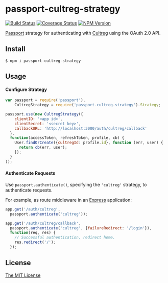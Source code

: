 # passport-cultreg-strategy

[![Build Status](https://api.travis-ci.org/dvpnt/passport-cultreg-strategy.svg)](https://travis-ci.org/dvpnt/passport-cultreg-strategy)
[![Coverage Status](https://coveralls.io/repos/github/dvpnt/passport-cultreg-strategy/badge.svg?branch=master)](https://coveralls.io/github/dvpnt/passport-cultreg-strategy?branch=master)
[![NPM Version](https://img.shields.io/npm/v/passport-cultreg-strategy.svg)](https://www.npmjs.com/package/passport-cultreg-strategy)

[Passport](http://passportjs.org/) strategy for authenticating with [Cultreg](https://cultreg.ru)
using the OAuth 2.0 API.

## Install
    $ npm i passport-cultreg-strategy

## Usage

#### Configure Strategy

```js
var passport = require('passport'),
    CultregStrategy = require('passport-cultreg-strategy').Strategy;

passport.use(new CultregStrategy({
    clientID: '<app id>',
    clientSecret: '<secret key>',
    callbackURL: 'http://localhost:3000/auth/cultreg/callback'
  },
  function(accessToken, refreshToken, profile, cb) {
    User.findOrCreate({cultregId: profile.id}, function (err, user) {
      return cb(err, user);
    });
  }
));
```

#### Authenticate Requests

Use `passport.authenticate()`, specifying the `'cultreg'` strategy, to
authenticate requests.

For example, as route middleware in an [Express](http://expressjs.com/)
application:

```js
app.get('/auth/cultreg',
  passport.authenticate('cultreg'));

app.get('/auth/cultreg/callback',
  passport.authenticate('cultreg', {failureRedirect: '/login'}),
  function(req, res) {
    // Successful authentication, redirect home.
    res.redirect('/');
  });
```

## License

[The MIT License](https://raw.githubusercontent.com/dvpnt/passport-cultreg-strategy/master/LICENSE)
